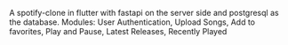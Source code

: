 A spotify-clone in flutter with fastapi on the server side and postgresql as the database.
Modules:
User Authentication, Upload Songs, Add to favorites, Play and Pause, Latest Releases, Recently Played

